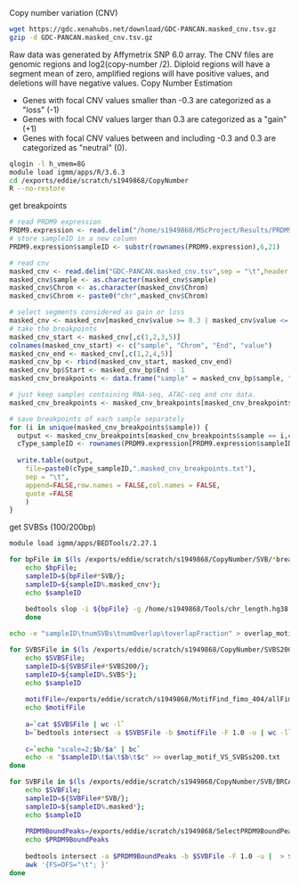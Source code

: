Copy number variation (CNV)
```bash
wget https://gdc.xenahubs.net/download/GDC-PANCAN.masked_cnv.tsv.gz
gzip -d GDC-PANCAN.masked_cnv.tsv.gz
```
Raw data was generated by Affymetrix SNP 6.0 array.
The CNV files are genomic regions and log2(copy-number /2). Diploid regions will have a segment mean of zero, amplified regions will have positive values, and deletions will have negative values.
Copy Number Estimation
-   Genes with focal CNV values smaller than -0.3 are categorized as a "loss" (-1)
-   Genes with focal CNV values larger than 0.3 are categorized as a "gain" (+1)
-   Genes with focal CNV values between and including -0.3 and 0.3 are categorized as "neutral" (0).

```bash
qlogin -l h_vmem=8G
module load igmm/apps/R/3.6.3
cd /exports/eddie/scratch/s1949868/CopyNumber
R --no-restore
```
get breakpoints
```r
# read PRDM9 expression
PRDM9.expression <- read.delim("/home/s1949868/MScProject/Results/PRDM9ExpressionAndBinding/PRDM9Expression.txt", sep = "\t",header = TRUE)
# store sampleID in a new column
PRDM9.expression$sampleID <- substr(rownames(PRDM9.expression),6,21)

# read cnv
masked_cnv <- read.delim("GDC-PANCAN.masked_cnv.tsv",sep = "\t",header = TRUE)
masked_cnv$sample <- as.character(masked_cnv$sample)
masked_cnv$Chrom <- as.character(masked_cnv$Chrom)
masked_cnv$Chrom <- paste0("chr",masked_cnv$Chrom)

# select segments considered as gain or loss
masked_cnv <- masked_cnv[masked_cnv$value >= 0.3 | masked_cnv$value <= -0.3,]
# take the breakpoints
masked_cnv_start <- masked_cnv[,c(1,2,3,5)]
colnames(masked_cnv_start) <- c("sample", "Chrom", "End", "value")
masked_cnv_end <- masked_cnv[,c(1,2,4,5)]
masked_cnv_bp <- rbind(masked_cnv_start, masked_cnv_end)
masked_cnv_bp$Start <- masked_cnv_bp$End - 1
masked_cnv_breakpoints <- data.frame("sample" = masked_cnv_bp$sample, "Chrom" = masked_cnv_bp$Chrom, "Start" = masked_cnv_bp$Start, "End" = masked_cnv_bp$End, "value" = masked_cnv_bp$value, stringsAsFactors = FALSE)

# just keep samples containing RNA-seq, ATAC-seq and cnv data.
masked_cnv_breakpoints <- masked_cnv_breakpoints[masked_cnv_breakpoints$sample %in% PRDM9.expression$sampleID,]

# save breakpoints of each sample separately
for (i in unique(masked_cnv_breakpoints$sample)) {
  output <- masked_cnv_breakpoints[masked_cnv_breakpoints$sample == i,c(2,3,4,5)]
  cType_sampleID <- rownames(PRDM9.expression[PRDM9.expression$sampleID == i,])
  
  write.table(output,
	file=paste0(cType_sampleID,".masked_cnv_breakpoints.txt"),
	sep = "\t",
	append=FALSE,row.names = FALSE,col.names = FALSE,
	quote =FALSE
	)
}
```
get SVBSs (100/200bp)
```bash
module load igmm/apps/BEDTools/2.27.1

for bpFile in $(ls /exports/eddie/scratch/s1949868/CopyNumber/SVB/*breakpoints.txt); do 
	echo $bpFile; 
	sampleID=${bpFile#*SVB/}; 
	sampleID=${sampleID%.masked_cnv*};
	echo $sampleID
	
	bedtools slop -i ${bpFile} -g /home/s1949868/Tools/chr_length.hg38.txt -b 200 > ${sampleID}.SVBS200.txt
	done
```
```bash
echo -e "sampleID\tnumSVBs\tnumOverlap\toverlapFraction" > overlap_motif_VS_SVBSs200.txt

for SVBSFile in $(ls /exports/eddie/scratch/s1949868/CopyNumber/SVBS200/*SVBS200.txt); do 
	echo $SVBSFile; 
	sampleID=${SVBSFile#*SVBS200/}; 
	sampleID=${sampleID%.SVBS*};
	echo $sampleID
	
	motifFile=/exports/eddie/scratch/s1949868/MotifFind_fimo_404/allFimoGFF_CaseID/${sampleID}_peakCalls_fimo.gff
	echo $motifFile
	
	a=`cat $SVBSFile | wc -l`
	b=`bedtools intersect -a $SVBSFile -b $motifFile -F 1.0 -u | wc -l`
	
	c=`echo "scale=2;$b/$a" | bc`
	echo -e "$sampleID\t$a\t$b\t$c" >> overlap_motif_VS_SVBSs200.txt
done
```
```bash
for SVBFile in $(ls /exports/eddie/scratch/s1949868/CopyNumber/SVB/BRCA*); do 
	echo $SVBFile; 
	sampleID=${SVBFile#*SVB/}; 
	sampleID=${sampleID%.masked*};
	echo $sampleID
	
	PRDM9BoundPeaks=/exports/eddie/scratch/s1949868/SelectPRDM9BoundPeaks_404/${sampleID}_PRDM9_bound_peaks.bed
	echo $PRDM9BoundPeaks
	
	bedtools intersect -a $PRDM9BoundPeaks -b $SVBFile -F 1.0 -u |  > ${sampleID}_PRDM9BoundPeaks.containSVB.txt
	awk '{FS=OFS="\t"; }' 
done

```
<!--stackedit_data:
eyJoaXN0b3J5IjpbLTMyMDk3NDc5MiwtMTcxODgwODY1NywtMT
c0MTg0NjM5NCwtNzQ0ODQwMzk2LDE5NzY3NzUzMTUsLTExNzAw
OTc1OTksMTQxMjkzNzc4LDgxMzI3NTE5NywtMTI5NTI1NDg5MS
w4MTY5MzAwNzEsLTcwNTc1MTA1MSw2Nzg0MzAxNjQsMTQ5MTQ2
MDQ3MywtNjQ1ODc2MDcwLDE5NDgxODY4NjYsLTE2MTk4NTMwNz
MsMzk1OTk3MTg2LDEzNTUwMDkyOTksMzAxNTc2OTkxLDEyNzc0
MDY4MDJdfQ==
-->